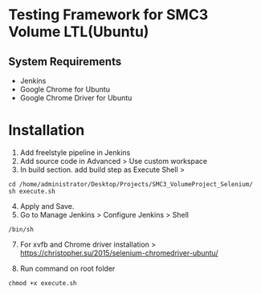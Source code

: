 # Testing Framework for SMC3 Volume LTL(Ubuntu)

## System Requirements
- Jenkins
- Google Chrome for Ubuntu
- Google Chrome Driver for Ubuntu

# Installation
1. Add freelstyle pipeline in Jenkins
2. Add source code in Advanced > Use custom workspace
3. In build section. add build step as Execute Shell >
 ```
cd /home/administrator/Desktop/Projects/SMC3_VolumeProject_Selenium/
sh execute.sh
```
4. Apply and Save.
5. Go to Manage Jenkins > Configure Jenkins > Shell
```
/bin/sh
```
7. For xvfb and Chrome driver installation > https://christopher.su/2015/selenium-chromedriver-ubuntu/

8. Run command on root folder
```
chmod +x execute.sh
```
 

